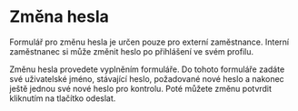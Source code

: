 # Změna hesla

<div class="alert alert-info">
Formulář pro změnu hesla je určen pouze pro externí zaměstnance. Interní zaměstnanec si může změnit heslo po přihlášení ve svém profilu.
</div>

Změnu hesla provedete vyplněním formuláře. Do tohoto formuláře zadáte své uživatelské jméno, stávající heslo, požadované nové heslo a nakonec ještě jednou své nové heslo pro kontrolu. Poté můžete změnu potvrdit kliknutím na tlačítko odeslat.
